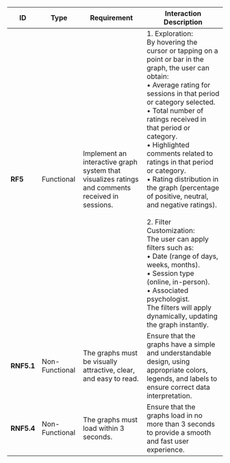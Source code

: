 | **ID**    | **Type**       | **Requirement**                                                                                                      | **Interaction Description**                                                                                                                                                                           |
|-----------|----------------|----------------------------------------------------------------------------------------------------------------------|------------------------------------------------------------------------------------------------------------------------------------------------------------------------------------------------------|
| **RF5**   | Functional     | Implement an interactive graph system that visualizes ratings and comments received in sessions.                  | 1. Exploration: <br> By hovering the cursor or tapping on a point or bar in the graph, the user can obtain: <br> • Average rating for sessions in that period or category selected. <br> • Total number of ratings received in that period or category. <br> • Highlighted comments related to ratings in that period or category. <br> • Rating distribution in the graph (percentage of positive, neutral, and negative ratings). <br><br> 2. Filter Customization: <br> The user can apply filters such as: <br> • Date (range of days, weeks, months). <br> • Session type (online, in-person). <br> • Associated psychologist. <br> The filters will apply dynamically, updating the graph instantly. |
| **RNF5.1** | Non-Functional | The graphs must be visually attractive, clear, and easy to read.                                                      | Ensure that the graphs have a simple and understandable design, using appropriate colors, legends, and labels to ensure correct data interpretation.                                                     |
| **RNF5.4** | Non-Functional | The graphs must load within 3 seconds.                                                                             | Ensure that the graphs load in no more than 3 seconds to provide a smooth and fast user experience.                                                                                                    |
